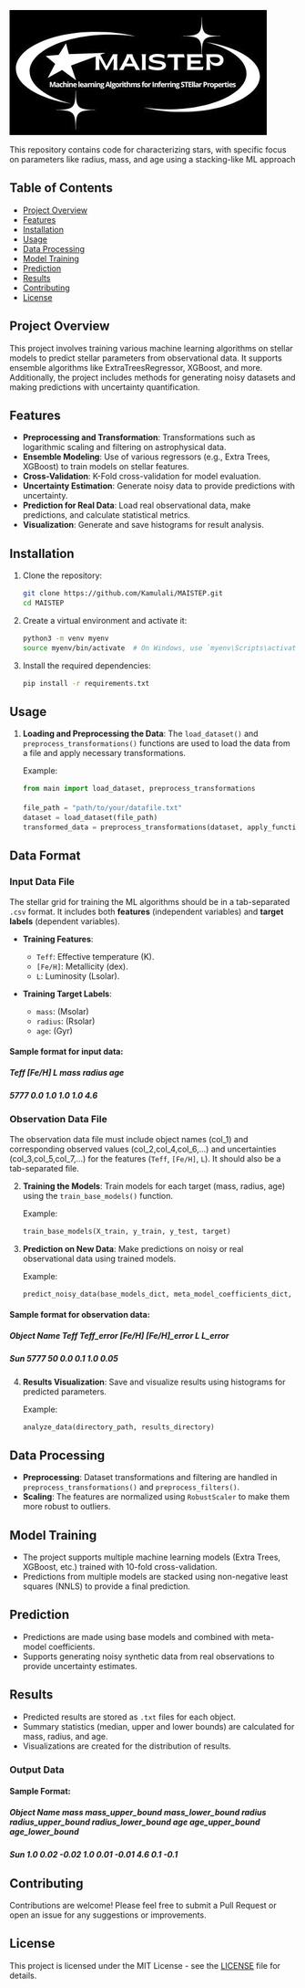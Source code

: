 ![logo](logos/black_bkg_logo.png)

This repository contains code for characterizing stars, with specific focus on parameters like radius, mass, and age using a stacking-like ML approach 

## Table of Contents
- [Project Overview](#project-overview)
- [Features](#features)
- [Installation](#installation)
- [Usage](#usage)
- [Data Processing](#data-processing)
- [Model Training](#model-training)
- [Prediction](#prediction)
- [Results](#results)
- [Contributing](#contributing)
- [License](#license)

## Project Overview

This project involves training various machine learning algorithms on stellar models to predict stellar parameters from observational data. It supports ensemble algorithms like ExtraTreesRegressor, XGBoost, and more. Additionally, the project includes methods for generating noisy datasets and making predictions with uncertainty quantification.

## Features

- **Preprocessing and Transformation**: Transformations such as logarithmic scaling and filtering on astrophysical data.
- **Ensemble Modeling**: Use of various regressors (e.g., Extra Trees, XGBoost) to train models on stellar features.
- **Cross-Validation**: K-Fold cross-validation for model evaluation.
- **Uncertainty Estimation**: Generate noisy data to provide predictions with uncertainty.
- **Prediction for Real Data**: Load real observational data, make predictions, and calculate statistical metrics.
- **Visualization**: Generate and save histograms for result analysis.

## Installation

1. Clone the repository:
    ```bash
    git clone https://github.com/Kamulali/MAISTEP.git
    cd MAISTEP
    ```

2. Create a virtual environment and activate it:
    ```bash
    python3 -m venv myenv
    source myenv/bin/activate  # On Windows, use `myenv\Scripts\activate`
    ```

3. Install the required dependencies:
    ```bash
    pip install -r requirements.txt
    ```

## Usage

1. **Loading and Preprocessing the Data**:
   The `load_dataset()` and `preprocess_transformations()` functions are used to load the data from a file and apply necessary transformations.

    Example:
    ```python
    from main import load_dataset, preprocess_transformations
    
    file_path = "path/to/your/datafile.txt"
    dataset = load_dataset(file_path)
    transformed_data = preprocess_transformations(dataset, apply_function)
    ```
## Data Format

### Input Data File
The stellar grid for training the ML algorithms should be in a tab-separated `.csv` format. It includes both **features** (independent variables) and **target labels** (dependent variables).

- **Training Features**:
  - `Teff`: Effective temperature (K).
  - `[Fe/H]`: Metallicity (dex).
  - `L`: Luminosity (Lsolar).

- **Training Target Labels**:
  - `mass`: (Msolar)
  - `radius`: (Rsolar)
  - `age`: (Gyr)

#### Sample format for input data:
##### Teff    [Fe/H]    L     mass   radius   age
##### 5777    0.0       1.0   1.0    1.0      4.6

### Observation Data File
The observation data file must include object names (col_1) and corresponding observed values (col_2,col_4,col_6,...) and uncertainties (col_3,col_5,col_7,...) for the features (`Teff`, `[Fe/H]`, `L`). It should also be a tab-separated file.

2. **Training the Models**:
   Train models for each target (mass, radius, age) using the `train_base_models()` function.

    Example:
    ```python
    train_base_models(X_train, y_train, y_test, target)
    ```

3. **Prediction on New Data**:
   Make predictions on noisy or real observational data using trained models.

    Example:
    ```python
    predict_noisy_data(base_models_dict, meta_model_coefficients_dict, noisy_data_dfs, scaler, obj_names)
    ```
#### Sample format for observation data:
##### Object Name    Teff    Teff_error    [Fe/H]    [Fe/H]_error    L    L_error
##### Sun            5777    50            0.0       0.1           1.0  0.05

4. **Results Visualization**:
   Save and visualize results using histograms for predicted parameters.

    Example:
    ```python
    analyze_data(directory_path, results_directory)
    ```

## Data Processing

- **Preprocessing**: Dataset transformations and filtering are handled in `preprocess_transformations()` and `preprocess_filters()`.
- **Scaling**: The features are normalized using `RobustScaler` to make them more robust to outliers.

## Model Training

- The project supports multiple machine learning models (Extra Trees, XGBoost, etc.) trained with 10-fold cross-validation.
- Predictions from multiple models are stacked using non-negative least squares (NNLS) to provide a final prediction.

## Prediction

- Predictions are made using base models and combined with meta-model coefficients.
- Supports generating noisy synthetic data from real observations to provide uncertainty estimates.

## Results

- Predicted results are stored as `.txt` files for each object.
- Summary statistics (median, upper and lower bounds) are calculated for mass, radius, and age.
- Visualizations are created for the distribution of results.

### Output Data

#### Sample Format:
##### Object Name    mass   mass_upper_bound  mass_lower_bound  radius   radius_upper_bound  radius_lower_bound  age   age_upper_bound  age_lower_bound
##### Sun            1.0    0.02              -0.02             1.0      0.01                -0.01               4.6   0.1              -0.1


## Contributing

Contributions are welcome! Please feel free to submit a Pull Request or open an issue for any suggestions or improvements.

## License

This project is licensed under the MIT License - see the [LICENSE](LICENSE) file for details.
